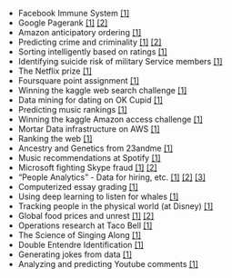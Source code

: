  * Facebook Immune System [[1]](http://research.microsoft.com/en-us/projects/ldg/a10-stein.pdf)
 * Google Pagerank [[1]](http://www.nybooks.com/articles/archives/2011/aug/18/how-google-dominates-us/) [[2]](http://en.wikipedia.org/wiki/PageRank)
 * Amazon anticipatory ordering [[1]](http://www.usatoday.com/story/money/business/2014/01/18/amazon-anticipates-orders/4637895/)
 * Predicting crime and criminality [[1]](http://www.npr.org/2011/11/26/142758000/at-lapd-predicting-crimes-before-they-happen) [[2]](http://www.bloomberg.com/news/2013-08-14/how-big-data-could-help-identify-the-next-felon-or-blame-the-wrong-guy.html)
 * Sorting intelligently based on ratings [[1]](http://www.evanmiller.org/how-not-to-sort-by-average-rating.html)
 * Identifying suicide risk of military Service members [[1]](http://www.plosone.org/article/info%3Adoi%2F10.1371%2Fjournal.pone.0085733)
 * The Netflix prize [[1]](http://en.wikipedia.org/wiki/Netflix_Prize)
 * Foursquare point assignment [[1]](http://engineering.foursquare.com/2014/01/03/the-mathematics-of-gamification/)
 * Winning the kaggle web search challenge [[1]](http://blog.kaggle.com/2014/02/06/winning-personalized-web-search-team-dataiku/)
 * Data mining for dating on OK Cupid [[1]](http://www.wired.com/wiredscience/2014/01/how-to-hack-okcupid/all/)
 * Predicting music rankings [[1]](http://www.itnews.com.au/News/370073,warmest-100-is-back-with-new-bag-of-tricks.aspx)
 * Winning the kaggle Amazon access challenge [[1]](http://blog.kaggle.com/2013/08/29/qa-with-amazon-access-challenge-first-prize-winner-paul-duan/)
 * Mortar Data infrastructure on AWS [[1]](http://aws.amazon.com/solutions/case-studies/mortar-data/)
 * Ranking the web [[1]](http://search.slashdot.org/story/14/02/12/1651243/the-first-open-ranking-of-the-world-wide-web-is-available)
 * Ancestry and Genetics from 23andme [[1]](http://blog.23andme.com/ancestry/23andmes-newest-feature-explores-your-ancestry/)
 * Music recommendations at Spotify [[1]](http://www.slideshare.net/erikbern/collaborative-filtering-at-spotify-16182818)
 * Microsoft fighting Skype fraud [[1]](http://www.cso.com.au/article/536286/new_research_signals_trouble_skype_fraudsters/) [[2]](http://research.microsoft.com/pubs/205472/aisec10-leontjeva.pdf)
 * “People Analytics” - Data for hiring, etc. [[1]](http://www.npr.org/blogs/money/2013/12/20/255846145/will-a-computer-decide-whether-you-get-your-next-job) [[2]](http://www.theatlantic.com/magazine/archive/2013/12/theyre-watching-you-at-work/354681/) [[3]](http://www.economist.com/news/business/21575820-how-software-helps-firms-hire-workers-more-efficiently-robot-recruiters)
 * Computerized essay grading [[1]](http://www.nytimes.com/2013/04/05/science/new-test-for-computers-grading-essays-at-college-level.html)
 * Using deep learning to listen for whales [[1]](http://danielnouri.org/notes/2014/01/10/using-deep-learning-to-listen-for-whales/)
 * Tracking people in the physical world (at Disney) [[1]](http://gigaom.com/2014/01/18/you-dont-want-your-privacy-disney-and-the-meat-space-data-race/)
 * Global food prices and unrest [[1]](http://motherboard.vice.com/blog/a-complex-systems-model-predicted-the-revolutions-sweeping-the-globe-right) [[2]](http://necsi.edu/research/social/foodprices/update/)
 * Operations research at Taco Bell [[1]](http://zimmer.csufresno.edu/~sasanr/Teaching-Material/MIS/DSS/DSS%20at%20Taco%20Bell.pdf)
 * The Science of Singing Along [[1]](http://www.doc.gold.ac.uk/~mas03dm/papers/PawleyMullensiefen_Singalong_2012.pdf)
 * Double Entendre Identification [[1]](http://aclweb.org/anthology//P/P11/P11-2016.pdf)
 * Generating jokes from data [[1]](http://homepages.inf.ed.ac.uk/s0894589/petrovic13unsupervised.pdf)
 * Analyzing and predicting Youtube comments [[1]](http://www.l3s.de/~siersdorfer/sources/2010/wfp0542-siersdorfer.pdf)
